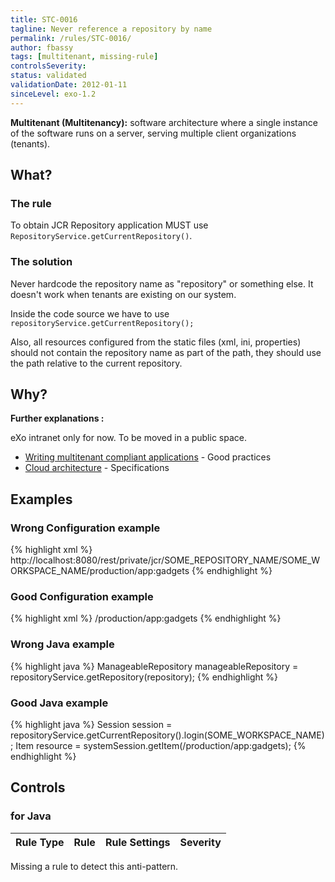 ```yaml
---
title: STC-0016
tagline: Never reference a repository by name
permalink: /rules/STC-0016/
author: fbassy
tags: [multitenant, missing-rule]
controlsSeverity:
status: validated
validationDate: 2012-01-11
sinceLevel: exo-1.2
---
```


**Multitenant (Multitenancy):** software architecture where a single instance
of the software runs on a server, serving multiple client organizations
(tenants).

<a name="what"></a>
## What?

### <i class="fa fa-info-circle"></i> The rule

To obtain JCR Repository application MUST use `RepositoryService.getCurrentRepository()`.

### <i class="fa fa-lightbulb-o"></i> The solution

Never hardcode the repository name as "repository" or something else. It doesn't work when tenants are existing on our system.

Inside the code source we have to use `repositoryService.getCurrentRepository();`

Also, all resources configured from the static files (xml, ini, properties) should not contain the repository name as part of
the path, they should use the path relative to the current repository.

<a name="why"></a>
## Why?

**Further explanations :**

eXo intranet only for now. To be moved in a public space.

* [Writing multitenant compliant applications](http://int.exoplatform.org/portal/g/:spaces:engineering/engineering/wiki/Writing_multitenant_compliant_applications) - Good practices
* [Cloud architecture](http://int.exoplatform.org/portal/g/:spaces:engineering/engineering/wiki/Cloud_architecture) - Specifications

<a name="examples"></a>
## Examples

<div class="panel panel-danger">
  <div class="panel-heading">
    <h3 class="panel-title"><i class="fa fa-thumbs-down pull-right"></i> Wrong Configuration example</h3>
  </div>
  <div class="panel-body">

{% highlight xml %}
<someconfiguration>
  <resource>http://localhost:8080/rest/private/jcr/SOME_REPOSITORY_NAME/SOME_WORKSPACE_NAME/production/app:gadgets</resource>
</someconfiguration>
{% endhighlight %}

  </div>
</div>


<div class="panel panel-success">
  <div class="panel-heading">
    <h3 class="panel-title"><i class="fa fa-thumbs-up pull-right"></i> Good Configuration example</h3>
  </div>
  <div class="panel-body">

{% highlight xml %}
<someconfiguration>
  <resource>/production/app:gadgets</resource>
</someconfiguration>
{% endhighlight %}

  </div>
</div>

<div class="panel panel-danger">
  <div class="panel-heading">
    <h3 class="panel-title"><i class="fa fa-thumbs-down pull-right"></i> Wrong Java example</h3>
  </div>
  <div class="panel-body">

{% highlight java %}
ManageableRepository manageableRepository = repositoryService.getRepository(repository);
{% endhighlight %}

  </div>
</div>


<div class="panel panel-success">
  <div class="panel-heading">
    <h3 class="panel-title"><i class="fa fa-thumbs-up pull-right"></i> Good Java example</h3>
  </div>
  <div class="panel-body">

{% highlight java %}
Session session = repositoryService.getCurrentRepository().login(SOME_WORKSPACE_NAME);
Item resource =  systemSession.getItem(/production/app:gadgets);
{% endhighlight %}

  </div>
</div>

<a name="controls"></a>
## <i class="fa fa-shield"></i> Controls

### for Java

<div class="table-responsive">
  <table class="table">
    <thead>
      <tr>
        <th>Rule Type</th>
        <th>Rule</th>
        <th>Rule Settings</th>
        <th>Severity</th>
      </tr>
    </thead>
    <tbody>
   </tbody>
  </table>
</div>

<div class="alert alert-danger" role="alert"><i class="fa fa-minus-circle pull-right"></i>
Missing a rule to detect this anti-pattern.
</div>
